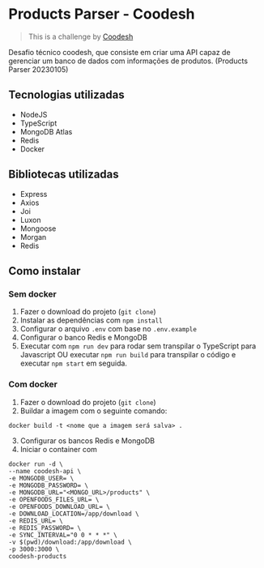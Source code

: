 # Products Parser - Coodesh

>  This is a challenge by [Coodesh](https://coodesh.com/)

Desafio técnico coodesh, que consiste em criar uma API capaz de gerenciar um banco de dados com informações de produtos. (Products Parser 20230105)

## Tecnologias utilizadas

- NodeJS
- TypeScript
- MongoDB Atlas
- Redis
- Docker

## Bibliotecas utilizadas

- Express
- Axios
- Joi
- Luxon
- Mongoose
- Morgan
- Redis

## Como instalar

### Sem docker

1. Fazer o download do projeto (`git clone`)
2. Instalar as dependências com `npm install`
3. Configurar o arquivo `.env` com base no `.env.example`
4. Configurar o banco Redis e MongoDB 
5. Executar com `npm run dev` para rodar sem transpilar o TypeScript para Javascript OU executar `npm run build` para transpilar o código e executar `npm start` em seguida.

### Com docker

1. Fazer o download do projeto (`git clone`)
2. Buildar a imagem com o seguinte comando:
```docker
docker build -t <nome que a imagem será salva> .
```
3. Configurar os bancos Redis e MongoDB
4. Iniciar o container com
```docker
docker run -d \
--name coodesh-api \
-e MONGODB_USER= \
-e MONGODB_PASSWORD= \
-e MONGODB_URL="<MONGO_URL>/products" \
-e OPENFOODS_FILES_URL= \
-e OPENFOODS_DOWNLOAD_URL= \
-e DOWNLOAD_LOCATION=/app/download \
-e REDIS_URL= \
-e REDIS_PASSWORD= \
-e SYNC_INTERVAL="0 0 * * *" \
-v $(pwd)/download:/app/download \
-p 3000:3000 \
coodesh-products
```

